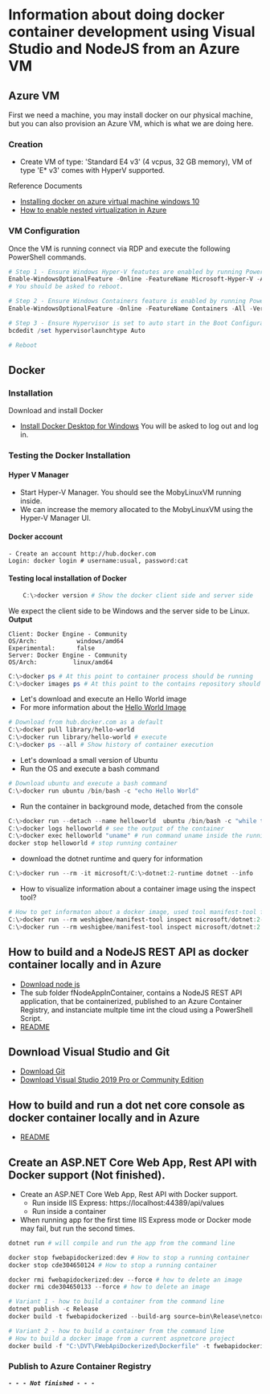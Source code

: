 # Information about doing docker container development using Visual Studio and NodeJS from an Azure VM

## Azure VM
First we need a machine, you may install docker on our physical machine, but you can also provision an Azure VM, which is what we are doing here.

### Creation

* Create VM of type: 'Standard E4 v3' (4 vcpus, 32 GB memory), VM of type 'E* v3' comes with HyperV supported.

Reference Documents
* [Installing docker on azure virtual machine windows 10](https://stackoverflow.com/questions/44817161/installing-docker-on-azure-virtual-machine-windows-10)
* [How to enable nested virtualization in Azure](https://rlevchenko.com/2017/07/24/how-to-enable-nested-virtualization-in-azure/)

### VM Configuration
Once the VM is running connect via RDP and execute the following PowerShell commands.

```PowerShell
# Step 1 - Ensure Windows Hyper-V featutes are enabled by running PowerShell cmdlet:
Enable-WindowsOptionalFeature -Online -FeatureName Microsoft-Hyper-V -All -Verbose
# You should be asked to reboot.

# Step 2 - Ensure Windows Containers feature is enabled by running PowerShell cmdlet:
Enable-WindowsOptionalFeature -Online -FeatureName Containers -All -Verbose

# Step 3 - Ensure Hypervisor is set to auto start in the Boot Configuration Database (BCD) by running in elevated command prompt the command:
bcdedit /set hypervisorlaunchtype Auto

# Reboot
```

## Docker

### Installation
Download and install Docker

- [Install Docker Desktop for Windows](https://docs.docker.com/docker-for-windows/install)
You will be asked to log out and log in.

### Testing the Docker Installation

#### Hyper V Manager
- Start Hyper-V Manager. You should see the MobyLinuxVM running inside.
- We can increase the memory allocated to the MobyLinuxVM using the Hyper-V Manager UI.

#### Docker account
    - Create an account http://hub.docker.com
    Login: docker login # username:usual, password:cat

#### Testing local installation of Docker
```powershell
    C:\>docker version # Show the docker client side and server side
```
We expect the client side to be Windows and the server side to be Linux.
**Output**
```
Client: Docker Engine - Community
OS/Arch:           windows/amd64
Experimental:      false
Server: Docker Engine - Community
OS/Arch:          linux/amd64
```        

```powershell
C:\>docker ps # At this point to container process should be running
C:\>docker images ps # At this point to the contains repository should be enpty
```

- Let's download and execute an Hello World image
- For more information about the [Hello World Image](https://hub.docker.com/_/hello-world?tab=description)
```powershell
# Download from hub.docker.com as a default
C:\>docker pull library/hello-world 
C:\>docker run library/hello-world # execute 
C:\>docker ps --all # Show history of container execution
```

- Let's download a small version of Ubuntu
- Run the OS and execute a bash command
```powershell
# Download ubuntu and execute a bash command
C:\>docker run ubuntu /bin/bash -c "echo Hello World"
```

- Run the container in background mode, detached from the console

```powershell
C:\>docker run --detach --name helloworld  ubuntu /bin/bash -c "while true; do echo Hello World; sleep 1; done"
C:\>docker logs helloworld # see the output of the container
C:\>docker exec helloworld "uname" # run command uname inside the running container which output the name of the OS
docker stop helloworld # stop running container
```

- download the dotnet runtime and query for information
```powershell
C:\>docker run --rm -it microsoft/C:\>dotnet:2-runtime dotnet --info
```

- How to visualize information about a container image using the inspect tool?

```powershell
# How to get informaton about a docker image, used tool manifest-tool from weshigbee running in a container
C:\>docker run --rm weshigbee/manifest-tool inspect microsoft/dotnet:2-runtime
C:\>docker run --rm weshigbee/manifest-tool inspect microsoft/dotnet:2.0.0-preview1-runtime-jessie
```

## How to build and a NodeJS REST API as docker container locally and in Azure
- [Download node js](https://nodejs.org/en/download/)
- The sub folder fNodeAppInContainer, contains a NodeJS REST API application, that be containerized, published to an Azure Container Registry, and instanciate multple time int the cloud using a PowerShell Script. 
- [README](fNodeAppInContainer)

## Download Visual Studio and Git

- [Download Git](https://git-scm.com/download/win)
- [Download Visual Studio 2019 Pro or Community Edition](https://www.google.com)

## How to build and run a dot net core console as docker container locally and in Azure

- [README](./DotNetCore_Cloud_Docker_Dvt/fcoreconsole/app)

## Create an ASP.NET Core Web App, Rest API with Docker support (Not finished).
- Create an ASP.NET Core Web App, Rest API with Docker support.
    * Run inside IIS Express: https://localhost:44389/api/values
    * Run inside a container
- When running app for the first time IIS Express mode or Docker mode may fail, but run the second times.

```powershell
dotnet run # will compile and run the app from the command line

docker stop fwebapidockerized:dev # How to stop a running container 
docker stop cde304650124 # How to stop a running container

docker rmi fwebapidockerized:dev --force # how to delete an image
docker rmi cde304650133 --force # how to delete an image

# Variant 1 - how to build a container from the command line
dotnet publish -c Release
docker build -t fwebapidockerized --build-arg source=bin\Release\netcoreapp2.1\publish .

# Variant 2 - how to build a container from the command line
# How to build a docker image from a current aspnetcore project
docker build -f "C:\DVT\FWebApiDockerized\Dockerfile" -t fwebapidockerized:dev --target base --label "com.microsoft.created-by=visual-studio" "C:\DVT" 

```

### Publish to Azure Container Registry

***` - - - Not finished - - - `***

